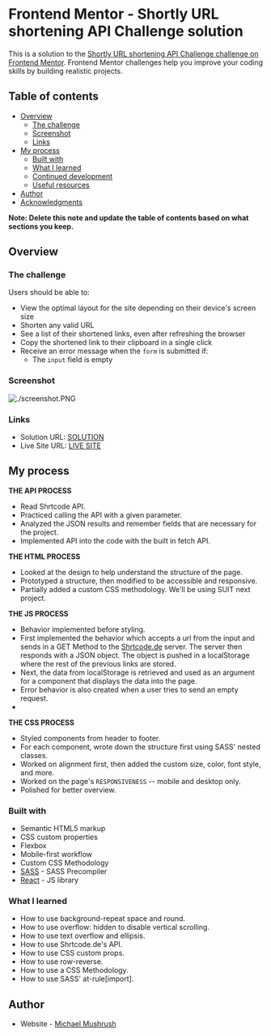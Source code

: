 # Frontend Mentor - Shortly URL shortening API Challenge solution

This is a solution to the [Shortly URL shortening API Challenge challenge on Frontend Mentor](https://www.frontendmentor.io/challenges/url-shortening-api-landing-page-2ce3ob-G). Frontend Mentor challenges help you improve your coding skills by building realistic projects. 

## Table of contents

- [Overview](#overview)
  - [The challenge](#the-challenge)
  - [Screenshot](#screenshot)
  - [Links](#links)
- [My process](#my-process)
  - [Built with](#built-with)
  - [What I learned](#what-i-learned)
  - [Continued development](#continued-development)
  - [Useful resources](#useful-resources)
- [Author](#author)
- [Acknowledgments](#acknowledgments)

**Note: Delete this note and update the table of contents based on what sections you keep.**

## Overview

### The challenge

Users should be able to:

- View the optimal layout for the site depending on their device's screen size
- Shorten any valid URL
- See a list of their shortened links, even after refreshing the browser
- Copy the shortened link to their clipboard in a single click
- Receive an error message when the `form` is submitted if:
  - The `input` field is empty

### Screenshot

![./screenshot.PNG](./screenshot.jpg)


### Links

- Solution URL: [SOLUTION](https://github.com/FloratobyDev/Shortening-URL-Project)
- Live Site URL: [LIVE SITE](https://amazing-hotteok-7a98a7.netlify.app/)

## My process

**THE API PROCESS**
 - Read Shrtcode API. 
 - Practiced calling the API with a given parameter.
 - Analyzed the JSON results and remember fields that are necessary for the project.
 - Implemented API into the code with the built in fetch API.

**THE HTML PROCESS**
 - Looked at the design to help understand the structure of the page.
 - Prototyped a structure, then modified to be accessible and responsive.
 - Partially added a custom CSS methodology. We'll be using SUIT next project.

**THE JS PROCESS**
 - Behavior implemented before styling. 
 - First implemented the behavior which accepts a url from the input and sends in a GET Method to the [Shrtcode.de](https://shrtco.de/) server. The server then responds with a JSON object. The object is pushed in a localStorage where the rest of the previous links are stored. 
 - Next, the data from localStorage is retrieved and used as an argument for a component that displays the data into the page.     
 - Error behavior is also created when a user tries to send an empty request.
 - 
**THE CSS PROCESS**
 - Styled components from header to footer.
 - For each component, wrote down the structure first using SASS' nested classes.
 - Worked on alignment first, then added the custom size, color, font style, and more.
 - Worked on the page's `RESPONSIVENESS` -- mobile and desktop only.
 - Polished for better overview.


### Built with

- Semantic HTML5 markup
- CSS custom properties
- Flexbox
- Mobile-first workflow
- Custom CSS Methodology
- [SASS](https://sass-lang.com/) - SASS Precompiler
- [React](https://reactjs.org/) - JS library

### What I learned

 - How to use background-repeat space and round.
 - How to use overflow: hidden to disable vertical scrolling.
 - How to use text overflow and ellipsis. 
 - How to use Shrtcode.de's API.
 - How to use CSS custom props.
 - How to use row-reverse.
 - How to use a CSS Methodology. 
 - How to use SASS' at-rule[import].
## Author

- Website - [Michael Mushrush](https://michaelmushrush.tech/)
